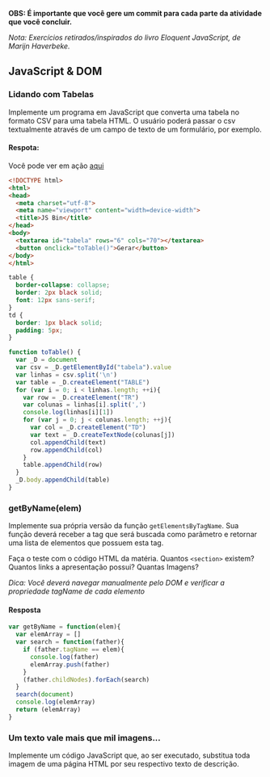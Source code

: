 **OBS: É importante que você gere um commit para cada parte da atividade que você concluir.**

*Nota: Exercícios retirados/inspirados do livro Eloquent JavaScript, de Marijn Haverbeke.*

## JavaScript & DOM

### Lidando com Tabelas

Implemente um programa em JavaScript que converta uma tabela no formato CSV para uma tabela HTML. O usuário poderá passar o csv textualmente através de um campo de texto de um formulário, por exemplo.

#### Respota:
Você pode ver em ação [aqui](https://output.jsbin.com/cukalub)
```html
<!DOCTYPE html>
<html>
<head>
  <meta charset="utf-8">
  <meta name="viewport" content="width=device-width">
  <title>JS Bin</title>
</head>
<body>
  <textarea id="tabela" rows="6" cols="70"></textarea>
  <button onclick="toTable()">Gerar</button>
</body>
</html>
```
```css
table {
  border-collapse: collapse;
  border: 2px black solid;
  font: 12px sans-serif;
}
td {
  border: 1px black solid;
  padding: 5px;
}
```
```javascript
function toTable() {
  var _D = document
  var csv = _D.getElementById("tabela").value  
  var linhas = csv.split('\n')
  var table = _D.createElement("TABLE")
  for (var i = 0; i < linhas.length; ++i){
    var row = _D.createElement("TR")
    var colunas = linhas[i].split(',')
    console.log(linhas[i][1])
    for (var j = 0; j < colunas.length; ++j){
      var col = _D.createElement("TD")
      var text = _D.createTextNode(colunas[j])
      col.appendChild(text)
      row.appendChild(col)
    }
    table.appendChild(row)
  }
  _D.body.appendChild(table)
}
```


### getByName(elem)

Implemente sua própria versão da função `getElementsByTagName`. Sua função deverá receber a tag que será buscada como parâmetro e retornar uma lista de elementos que possuem esta tag.

Faça o teste com o código HTML da matéria. Quantos `<section>` existem? Quantos links a apresentação possui? Quantas Imagens?

*Dica: Você deverá navegar manualmente pelo DOM e verificar a propriedade tagName de cada elemento*

#### Resposta
```javascript
var getByName = function(elem){
  var elemArray = []
  var search = function(father){
    if (father.tagName == elem){
      console.log(father)
      elemArray.push(father)
    }
    (father.childNodes).forEach(search)
  }
  search(document)
  console.log(elemArray)
  return (elemArray)
}
```

### Um texto vale mais que mil imagens...

Implemente um código JavaScript que, ao ser executado, substitua toda imagem de uma página HTML por seu respectivo texto de descrição.
